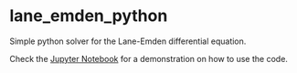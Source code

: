 # lane_emden_python
Simple python solver for the Lane-Emden differential equation. 

Check the [Jupyter Notebook](https://github.com/rodff/lane_emden_python/blob/main/lane_emden_demo.ipynb) for a demonstration on how to use the code.
